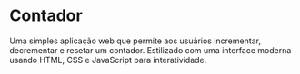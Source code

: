 # Contador
Uma simples aplicação web que permite aos usuários incrementar, decrementar e resetar um contador. Estilizado com uma interface moderna usando HTML, CSS e JavaScript para interatividade. 
